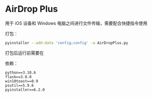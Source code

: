 # AirDrop Plus

用于 iOS 设备和 Windows 电脑之间进行文件传输，需要配合快捷指令使用

打包：

```bash
pyinstaller --add-data 'config;config' -w AirDropPlus.py
```

打包后运行前需要在

依赖：

```
python==3.10.6
flask==3.0.0
win10toast==0.9
psutil==5.9.6
pyinstaller==6.2.0
```
